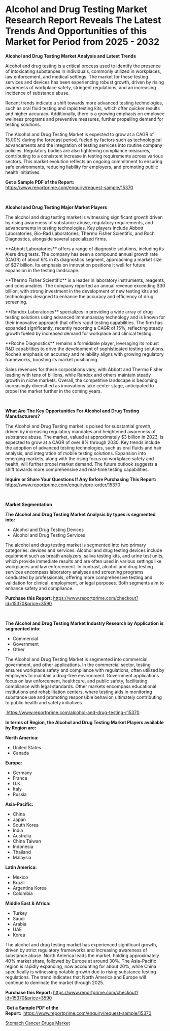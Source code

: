 <p><h1>Alcohol and Drug Testing Market Research Report Reveals The Latest Trends And Opportunities of this Market for Period from 2025 - 2032</h1></p><p><strong>Alcohol and Drug Testing Market Analysis and Latest Trends</strong></p>
<p><p>Alcohol and drug testing is a critical process used to identify the presence of intoxicating substances in individuals, commonly utilized in workplaces, law enforcement, and medical settings. The market for these testing services and devices has been experiencing robust growth, driven by rising awareness of workplace safety, stringent regulations, and an increasing incidence of substance abuse. </p><p>Recent trends indicate a shift towards more advanced testing technologies, such as oral fluid testing and rapid testing kits, which offer quicker results and higher accuracy. Additionally, there is a growing emphasis on employee wellness programs and preventive measures, further propelling demand for testing solutions. </p><p>The Alcohol and Drug Testing Market is expected to grow at a CAGR of 15.00% during the forecast period, fueled by factors such as technological advancements and the integration of testing services into routine company policies. Regulatory bodies are also tightening compliance measures, contributing to a consistent increase in testing requirements across various sectors. This market evolution reflects an ongoing commitment to ensuring safe environments, reducing liability for employers, and promoting public health initiatives.</p></p>
<p><strong>Get a Sample PDF of the Report:&nbsp;</strong> <a href="https://www.reportprime.com/enquiry/request-sample/15370?utm_campaign=3168&utm_medium=2&utm_source=Github&utm_content=ia&utm_term=20032025&utm_id=alcohol-and-drug-testing">https://www.reportprime.com/enquiry/request-sample/15370</a></p>
<p>&nbsp;</p>
<p><strong>Alcohol and Drug Testing Major Market Players</strong></p>
<p><p>The alcohol and drug testing market is witnessing significant growth driven by rising awareness of substance abuse, regulatory requirements, and advancements in testing technologies. Key players include Abbott Laboratories, Bio-Rad Laboratories, Thermo Fisher Scientific, and Roch Diagnostics, alongside several specialized firms.</p><p>**Abbott Laboratories** offers a range of diagnostic solutions, including its Alere drug tests. The company has seen a compound annual growth rate (CAGR) of about 6% in its diagnostics segment, approaching a market size of $27 billion. Its emphasis on innovation positions it well for future expansion in the testing landscape.</p><p>**Thermo Fisher Scientific** is a leader in laboratory instruments, reagents, and consumables. The company reported an annual revenue exceeding $30 billion, with strong investment in the development of new testing kits and technologies designed to enhance the accuracy and efficiency of drug screening.</p><p>**Randox Laboratories** specializes in providing a wide array of drug testing solutions using advanced immunoassay technology and is known for their innovative approach that offers rapid testing capabilities. The firm has expanded significantly, recently reporting a CAGR of 15%, reflecting steady growth fueled by increased demand for workplace and clinical testing.</p><p>**Roche Diagnostics** remains a formidable player, leveraging its robust R&D capabilities to drive the development of sophisticated testing solutions. Roche’s emphasis on accuracy and reliability aligns with growing regulatory frameworks, boosting its market positioning.</p><p>Sales revenues for these corporations vary, with Abbott and Thermo Fisher leading with tens of billions, while Randox and others maintain steady growth in niche markets. Overall, the competitive landscape is becoming increasingly diversified as innovations take center stage, anticipated to propel the market further in the coming years.</p></p>
<p>&nbsp;</p>
<p><strong>What Are The Key Opportunities For Alcohol and Drug Testing Manufacturers?</strong></p>
<p><p>The Alcohol and Drug Testing market is poised for substantial growth, driven by increasing regulatory mandates and heightened awareness of substance abuse. The market, valued at approximately $3 billion in 2023, is expected to grow at a CAGR of over 8% through 2030. Key trends include the adoption of advanced testing technologies, such as oral fluids and hair analysis, and integration of mobile testing solutions. Expansion into emerging markets, along with the rising focus on workplace safety and health, will further propel market demand. The future outlook suggests a shift towards more comprehensive and real-time testing capabilities.</p></p>
<p><strong>Inquire or Share Your Questions If Any Before Purchasing This Report:</strong> <a href="https://www.reportprime.com/enquiry/pre-order/15370?utm_campaign=3168&utm_medium=2&utm_source=Github&utm_content=ia&utm_term=20032025&utm_id=alcohol-and-drug-testing">https://www.reportprime.com/enquiry/pre-order/15370</a></p>
<p>&nbsp;</p>
<p><strong>Market Segmentation</strong></p>
<p><strong>The Alcohol and Drug Testing Market Analysis by types is segmented into:</strong></p>
<p><ul><li>Alcohol and Drug Testing Devices</li><li>Alcohol and Drug Testing Services</li></ul></p>
<p><p>The alcohol and drug testing market is segmented into two primary categories: devices and services. Alcohol and drug testing devices include equipment such as breath analyzers, saliva testing kits, and urine test units, which provide immediate results and are often used in various settings like workplaces and law enforcement. In contrast, alcohol and drug testing services encompass laboratory analyses and screening programs conducted by professionals, offering more comprehensive testing and validation for clinical, employment, or legal purposes. Both segments aim to enhance safety and compliance.</p></p>
<p><strong>Purchase this Report:&nbsp;</strong><a href="https://www.reportprime.com/checkout?id=15370&price=3590&utm_campaign=3168&utm_medium=2&utm_source=Github&utm_content=ia&utm_term=20032025&utm_id=alcohol-and-drug-testing">https://www.reportprime.com/checkout?id=15370&price=3590</a></p>
<p>&nbsp;</p>
<p><strong>The Alcohol and Drug Testing Market Industry Research by Application is segmented into:</strong></p>
<p><ul><li>Commercial</li><li>Government</li><li>Other</li></ul></p>
<p><p>The Alcohol and Drug Testing Market is segmented into commercial, government, and other applications. In the commercial sector, testing ensures workplace safety and compliance with regulations, often utilized by employers to maintain a drug-free environment. Government applications focus on law enforcement, healthcare, and public safety, facilitating compliance with legal standards. Other markets encompass educational institutions and rehabilitation centers, where testing aids in monitoring substance use and promoting responsible behavior, ultimately contributing to public health and safety initiatives.</p></p>
<p><a href="https://www.reportprime.com/alcohol-and-drug-testing-r15370?utm_campaign=3168&utm_medium=2&utm_source=Github&utm_content=ia&utm_term=20032025&utm_id=alcohol-and-drug-testing">&nbsp;https://www.reportprime.com/alcohol-and-drug-testing-r15370</a></p>
<p><strong>In terms of Region, the Alcohol and Drug Testing Market Players available by Region are:</strong></p>
<p>
    <p> <strong> North America: </strong>
        <ul>
            <li>United States</li>
            <li>Canada</li>
        </ul>
        </p> 
    <p> <strong> Europe: </strong>
        <ul>
            <li>Germany</li>
            <li>France</li>
            <li>U.K.</li>
            <li>Italy</li>
            <li>Russia</li>
        </ul>
        </p> 
    <p> <strong> Asia-Pacific: </strong>
        <ul>
            <li>China</li>
            <li>Japan</li>
            <li>South Korea</li>
            <li>India</li>
            <li>Australia</li>
            <li>China Taiwan</li>
            <li>Indonesia</li>
            <li>Thailand</li>
            <li>Malaysia</li>
        </ul>
        </p> 
    <p> <strong> Latin America: </strong>
        <ul>
            <li>Mexico</li>
            <li>Brazil</li>
            <li>Argentina Korea</li>
            <li>Colombia</li>
        </ul>
        </p> 
    <p> <strong> Middle East & Africa: </strong>
        <ul>
            <li>Turkey</li>
            <li>Saudi</li>
            <li>Arabia</li>
            <li>UAE</li>
            <li>Korea</li>
        </ul>
    </p>
    </p>
<p><p>The alcohol and drug testing market has experienced significant growth, driven by strict regulatory frameworks and increasing awareness of substance abuse. North America leads the market, holding approximately 40% market share, followed by Europe at around 30%. The Asia-Pacific region is rapidly expanding, now accounting for about 20%, while China specifically is witnessing notable growth due to rising substance testing regulations. The trend indicates that North America and Europe will continue to dominate the market through 2025.</p></p>
<p><strong>Purchase this Report: </strong><a href="https://www.reportprime.com/checkout?id=15370&price=3590&utm_campaign=3168&utm_medium=2&utm_source=Github&utm_content=ia&utm_term=20032025&utm_id=alcohol-and-drug-testing">https://www.reportprime.com/checkout?id=15370&price=3590</a></p>
<p>&nbsp;<strong>Get a Sample PDF of the Report:&nbsp;&nbsp;</strong><a href="https://www.reportprime.com/enquiry/request-sample/15370?utm_campaign=3168&utm_medium=2&utm_source=Github&utm_content=ia&utm_term=20032025&utm_id=alcohol-and-drug-testing">https://www.reportprime.com/enquiry/request-sample/15370</a></p>
<p><strong></strong></p>
<p><p><a href="https://github.com/cwasicioaie/Market-Research-Report-List-1/blob/main/stomach-cancer-drugs-market.md?utm_campaign=3168&utm_medium=2&utm_source=Github&utm_content=ia&utm_term=20032025&utm_id=alcohol-and-drug-testing">Stomach Cancer Drugs Market</a></p></p>